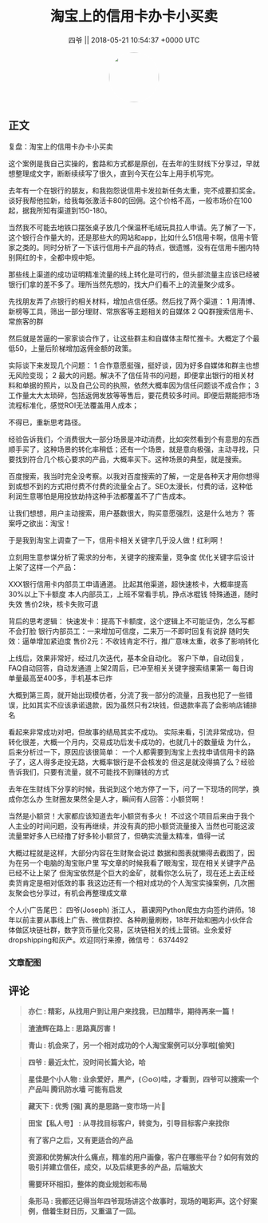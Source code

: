 <h1 align="center">淘宝上的信用卡办卡小买卖</h1>




<p align="center">
    <a>四爷 || 2018-05-21 10:54:37 &#43;0000 UTC</a>
</p>

<div align="center">
    <img src="https://images.zsxq.com/FhnOgPcQYEcpBaXOxR_xbvsZ65oJ?e=1590940799&amp;token=kIxbL07-8jAj8w1n4s9zv64FuZZNEATmlU_Vm6zD:TQ-DmYFoXu7oDXVH94dBt8CAWqg=" width="100" height="100" style="border:1px solid;border-radius:50%; color:#ffffff"/>
</div>




## 正文

<div>
复盘：淘宝上的信用卡办卡小买卖

这个案例是我自己实操的，套路和方式都是原创，在去年的生财线下分享过，早就想整理成文字，断断续续写了很久，直到今天在公车上用手机写完。

去年有一个在银行的朋友，和我抱怨说信用卡发拉新任务太重，完不成要扣奖金。谈好我帮他拉新，给我每张激活卡80的回佣。这个价格不高，一般市场价在100起，据我所知有渠道到150-180。

当然我不可能去地铁口摆张桌子放几个保温杯毛绒玩具拉人申请。先了解了一下，这个银行合作量大的，还是那些大的网站和app，比如什么51信用卡啊，信用卡管家之类的。同时分析了一下该行信用卡产品的特点，很遗憾，没有在信用卡圈内特别网红的卡，全都中规中矩。

那些线上渠道的成功证明精准流量的线上转化是可行的，但头部流量主应该已经被银行们拿的差不多了。理所当然先想的，找大户们看不上的流量聚少成多。

先找朋友弄了点银行的相关材料，增加点信任感。然后找了两个渠道：
1 用清博、新榜等工具，筛出一部分理财、常旅客等主题相关的自媒体
2 QQ群搜索信用卡、常旅客的群

然后就是苦逼的一家家谈合作了，让这些群主和自媒体主帮忙推卡。大概定了个最低50，上量后阶梯增加返佣金额的政策。

实际谈下来发现几个问题：
1 合作意愿挺强，挺好谈，因为好多自媒体和群主也想无风险变现；
2 最大的问题。解决不了信任背书的问题，即便拿出银行的相关材料和单据的照片，以及自己公司的执照，依然大概率因为信任问题谈不成合作；
3 工作量太大太琐碎，包括返佣发放等等售后，要花费较多时间。即便后期能把市场流程标准化，感觉ROI无法覆盖用人成本；

不得已，重新思考路径。

经验告诉我们，个消费很大一部分场景是冲动消费，比如突然看到个有意思的东西顺手买了，这种场景的转化率稍低；还有一个场景，就是意向极强，主动寻找，只要找到符合几个核心要求的产品，大概率买下。这种场景的典型，就是搜索。

百度搜索，我当时完全没考察。以我对百度搜索的了解，一定是各种天才用你想得到或想不到的方式把付费不付费的流量全占了。SEO太漫长，付费的话，这种低利润生意哪怕是用投放劫持这种手法都覆盖不了广告成本。

让我们想想，用户主动搜索，用户基数很大，购买意愿强烈，这是什么地方？
答案呼之欲出：淘宝！

于是我到淘宝上调查了一下，信用卡相关关键字几乎没人做！红利啊！

立刻用生意参谋分析了需求的分布，关键字的搜索量，竞争度
优化关键字后设计上架了这样一个产品：

XXX银行信用卡内部员工申请通道。
比起其他渠道，超快速核卡，大概率提高30%以上下卡额度
本人内部员工，上班不常看手机，挣点冰棍钱
特殊通道，随时失效
售价2块，核卡失败可退

背后的思考逻辑：
快速发卡：提高下卡额度，这个逻辑上不可能证伪，怎么写都不会打脸
银行内部员工：一来增加可信度，二来万一不即时回复有说辞
随时失效：逼单增加紧迫度
售价2元：不收钱肯定不行，推广意味太重，收多了影响转化

上线后，效果非常好，经过几次迭代，基本全自动化。
客户下单，自动回复，FAQ自动回答，自动发通道
上架2周后，已冲至相关关键字搜索结果第一
每日询单量最高至400多，手机基本已炸

大概到第三周，就开始出现模仿者，分流了我一部分的流量，且我也犯了一些错误，比如其实不应该承诺退款，因为虽然只有2块钱，但退款率高了会影响店铺排名

看起来非常成功对吧，但故事的结局其实不成功。
实际来看，引流非常成功，但转化很差，大概一个月内，交易成功后发卡成功的，也就几十的数量级
为什么，后来分析过一下，原因应该很简单：
一个人都需要到淘宝上去找申请信用卡的路子了，这人得多走投无路，大概率银行是不会核发的
但这是就没得搞了么？经验告诉我们，只要有流量，就不可能找不到赚钱的方式

去年在生财线下分享的时候，我说到这个地方停了一下，问了一下现场的同学，换成你怎么办
生财圈友果然全是人才，瞬间有人回答：小额贷啊！

当然是小额贷！大家都应该知道去年小额贷有多火！
不过这个项目后来由于我个人主业的时间问题，没有再继续，并没有真的把小额贷流量接入
当然也可能这波流量里好多人已经撸了好多轮小额贷了，但确实流量太精准，值得一试

大概过程就是这样，大部分内容在生财聚会说过
数据和图表就懒得去截图了，因为在另一个电脑的淘宝账户里
写文章的时候我看了眼淘宝，现在相关关键字产品已经不让上架了
但淘宝依然是个巨大的金矿，就看你怎么玩了，现在还上去正经卖货肯定是相对低效的事
我这边还有一个相对成功的个人淘宝实操案例，几次圈友聚会也分享过，有机会再整理成文章

个人小广告尾巴：
四爷(Joseph) 浙江人， 慕课网Python爬虫方向签约讲师。18年以前主要从事线上广告、微信群控、各种刷量刷粉，18年开始和圈内小伙伴合体做区块链社群，数字货币量化交易，区块链相关的线上营销。业余爱好dropshipping和灰产。欢迎同行来撩，微信号： 6374492
</div>

### 文章配图

<div class="image" align="center">

</div>


## 评论

<div align="left">
<div>

<blockquote >
<span> <strong>亦仁 : 精彩，从找用户到让用户来找我，已加精华，期待再来一篇！ </strong></span>
</blockquote>

<blockquote >
<span> <strong>渣渣辉在路上 : 思路真厉害！ </strong></span>
</blockquote>

<blockquote >
<span> <strong>青山 : 机会来了，另一个相对成功的个人淘宝案例可以分享啦[偷笑] </strong></span>
</blockquote>

<blockquote >
<span> <strong>四爷 : 最近太忙，没时间长篇大论，哈 </strong></span>
</blockquote>

<blockquote >
<span> <strong>星佳是个小人物 : 业余爱好，黑产，(⊙o⊙)哇，才看到，四爷可以搜索一个产品叫 腾讯防水墙 可能有启发 </strong></span>
</blockquote>

<blockquote >
<span> <strong>藏天下 : 优秀 [强]
真的是思路一变市场一片🎁 </strong></span>
</blockquote>

<blockquote >
<span> <strong>田宝【私人号】 : 从寻找目标客户，转变为，引导目标客户来找你

有了客户之后，又有更适合的产品

资源和优势解决什么痛点，精准的用户画像，客户在哪些平台？如何有效的吸引并建立信任，成交，以及后续更多的产品，后端放大

需要环环相扣，整体的商业规划和布局 </strong></span>
</blockquote>

<blockquote >
<span> <strong>条形马 : 我都还记得当年四爷现场讲这个故事时，现场的喝彩声。这个好案例，借着生财日历，又重温了一回。 </strong></span>
</blockquote>

</div>
</div>